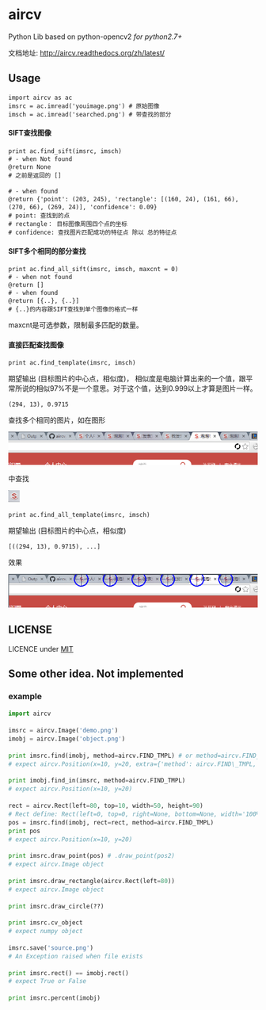 aircv
=====
Python Lib based on python-opencv2 *for python2.7+*

文档地址: <http://aircv.readthedocs.org/zh/latest/>

## Usage

    import aircv as ac
    imsrc = ac.imread('youimage.png') # 原始图像
    imsch = ac.imread('searched.png') # 带查找的部分

#### SIFT查找图像

    print ac.find_sift(imsrc, imsch)
    # - when Not found
    @return None 
    # 之前是返回的 []
    
    # - when found
    @return {'point': (203, 245), 'rectangle': [(160, 24), (161, 66), (270, 66), (269, 24)], 'confidence': 0.09}
    # point: 查找到的点
    # rectangle： 目标图像周围四个点的坐标
    # confidence: 查找图片匹配成功的特征点 除以 总的特征点
    

#### SIFT多个相同的部分查找

    print ac.find_all_sift(imsrc, imsch, maxcnt = 0)
    # - when not found
    @return []
    # - when found
    @return [{..}, {..}]
    # {..}的内容跟SIFT查找到单个图像的格式一样

maxcnt是可选参数，限制最多匹配的数量。

#### 直接匹配查找图像

    print ac.find_template(imsrc, imsch)

期望输出 (目标图片的中心点，相似度)， 相似度是电脑计算出来的一个值，跟平常所说的相似97%不是一个意思。对于这个值，达到0.999以上才算是图片一样。

    (294, 13), 0.9715

查找多个相同的图片，如在图形

![template1](testdata/2s.png)

中查找

![template2](testdata/2t.png)

    print ac.find_all_template(imsrc, imsch)

期望输出 (目标图片的中心点，相似度)

    [((294, 13), 0.9715), ...]

效果

![2res](testdata/2res.png)


## LICENSE
LICENCE under [MIT](LICENSE)

## Some other idea. Not implemented

### example
```python
import aircv

imsrc = aircv.Image('demo.png')
imobj = aircv.Image('object.png')

print imsrc.find(imobj, method=aircv.FIND_TMPL) # or method=aircv.FIND_SIFT
# expect aircv.Position(x=10, y=20, extra={'method': aircv.FIND\_TMPL, 'result': 0.98})

print imobj.find_in(imsrc, method=aircv.FIND_TMPL)
# expect aircv.Position(x=10, y=20)

rect = aircv.Rect(left=80, top=10, width=50, height=90)
# Rect define: Rect(left=0, top=0, right=None, bottom=None, width='100%', height='100%')
pos = imsrc.find(imobj, rect=rect, method=aircv.FIND_TMPL)
print pos
# expect aircv.Position(x=10, y=20)

print imsrc.draw_point(pos) # .draw_point(pos2)
# expect aircv.Image object

print imsrc.draw_rectangle(aircv.Rect(left=80))
# expect aircv.Image object

print imsrc.draw_circle(??)

print imsrc.cv_object
# expect numpy object

imsrc.save('source.png')
# An Exception raised when file exists

print imsrc.rect() == imobj.rect()
# expect True or False

print imsrc.percent(imobj)
```
